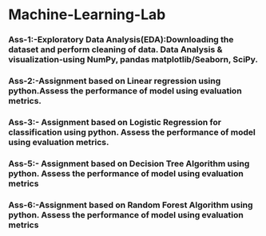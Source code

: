 # Machine-Learning-Lab

<h3>Ass-1:-Exploratory Data Analysis(EDA):Downloading the dataset and perform cleaning of data. Data 
Analysis & visualization-using NumPy, pandas matplotlib/Seaborn, SciPy.</h3>

<h3>Ass-2:-Assignment based on Linear regression using python.Assess the performance of model using 
evaluation metrics. </h3>

<h3>Ass-3:- Assignment based on Logistic Regression for classification using python. Assess the performance 
of model using evaluation metrics. </h3>

<h3>Ass-5:- Assignment based on Decision Tree Algorithm using python. Assess the performance of model 
using evaluation metrics </h3>

<h3>Ass-6:-Assignment based on Random Forest Algorithm using python. Assess the performance of model 
using evaluation metrics </h3>
